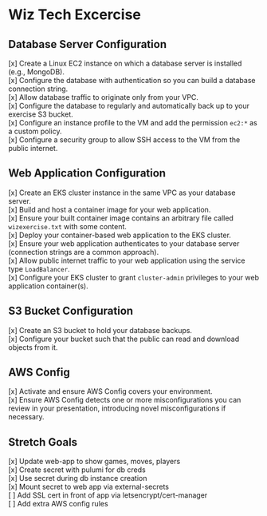 # Wiz Tech Excercise

## Database Server Configuration

[x] Create a Linux EC2 instance on which a database server is installed (e.g., MongoDB).  
[x] Configure the database with authentication so you can build a database connection string.  
[x] Allow database traffic to originate only from your VPC.  
[x] Configure the database to regularly and automatically back up to your exercise S3 bucket.  
[x] Configure an instance profile to the VM and add the permission `ec2:*` as a custom policy.  
[x] Configure a security group to allow SSH access to the VM from the public internet.  

## Web Application Configuration

[x] Create an EKS cluster instance in the same VPC as your database server.  
[x] Build and host a container image for your web application.  
[x] Ensure your built container image contains an arbitrary file called `wizexercise.txt` with some content.  
[x] Deploy your container-based web application to the EKS cluster.  
[x] Ensure your web application authenticates to your database server (connection strings are a common approach).  
[x] Allow public internet traffic to your web application using the service type `LoadBalancer`.  
[x] Configure your EKS cluster to grant `cluster-admin` privileges to your web application container(s).

## S3 Bucket Configuration

[x] Create an S3 bucket to hold your database backups.  
[x] Configure your bucket such that the public can read and download objects from it.  

## AWS Config

[x] Activate and ensure AWS Config covers your environment.  
[x] Ensure AWS Config detects one or more misconfigurations you can review in your presentation, introducing novel misconfigurations if necessary.  
 
## Stretch Goals

[x] Update web-app to show games, moves, players  
[x] Create secret with pulumi for db creds  
[x] Use secret during db instance creation  
[x] Mount secret to web app via external-secrets  
[ ] Add SSL cert in front of app via letsencrypt/cert-manager  
[ ] Add extra AWS config rules  

